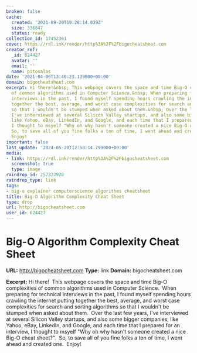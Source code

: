 ```yaml
---
broken: false
cache:
  created: '2021-09-20T19:28:14.039Z'
  size: 336847
  status: ready
collection_id: 17452361
cover: https://rdl.ink/render/http%3A%2F%2Fbigocheatsheet.com
creator_ref:
  _id: 624427
  avatar: ''
  email: ''
  name: pitosalas
date: '2021-04-06T13:40:23.139000+00:00'
domain: bigocheatsheet.com
excerpt: Hi there!&nbsp; This webpage covers the space and time Big-O complexities
  of common algorithms used in Computer Science.&nbsp; When preparing for technical
  interviews in the past, I found myself spending hours crawling the internet putting
  together the best, average, and worst case complexities for search and sorting algorithms
  so that I wouldn't be stumped when asked about them.&nbsp; Over the last few years,
  I've interviewed at several Silicon Valley startups, and also some bigger companies,
  like Yahoo, eBay, LinkedIn, and Google, and each time that I prepared for an interview,
  I thought to msyelf "Why oh why hasn't someone created a nice Big-O cheat sheet?".&nbsp;
  So, to save all of you fine folks a ton of time, I went ahead and created one.&nbsp;
  Enjoy!
important: false
last_update: '2024-05-20T12:50:14.799000+00:00'
media:
- link: https://rdl.ink/render/http%3A%2F%2Fbigocheatsheet.com
  screenshot: true
  type: image
raindrop_id: 257322928
raindrop_type: link
tags:
- big-o explainer computerscience algorithms cheatsheet
title: Big-O Algorithm Complexity Cheat Sheet
type: drop
url: http://bigocheatsheet.com
user_id: 624427
---
```


# Big-O Algorithm Complexity Cheat Sheet

**URL:** http://bigocheatsheet.com
**Type:** link
**Domain:** bigocheatsheet.com

**Excerpt:** Hi there!&nbsp; This webpage covers the space and time Big-O complexities of common algorithms used in Computer Science.&nbsp; When preparing for technical interviews in the past, I found myself spending hours crawling the internet putting together the best, average, and worst case complexities for search and sorting algorithms so that I wouldn't be stumped when asked about them.&nbsp; Over the last few years, I've interviewed at several Silicon Valley startups, and also some bigger companies, like Yahoo, eBay, LinkedIn, and Google, and each time that I prepared for an interview, I thought to msyelf "Why oh why hasn't someone created a nice Big-O cheat sheet?".&nbsp; So, to save all of you fine folks a ton of time, I went ahead and created one.&nbsp; Enjoy!

